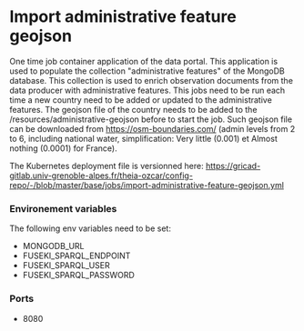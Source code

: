 Import administrative feature geojson
=======================================

One time job container application of the data portal. This application is used to populate the collection "administrative features" of the MongoDB database. This collection is used to enrich observation documents from the data producer with administrative features. This jobs need to be run each time a new country need to be added or updated to the administrative features. The geojson file of the country needs to be added to the /resources/administrative-geojson before to start the job. Such geojson file can be downloaded from  https://osm-boundaries.com/ (admin levels from 2 to 6, including national water, simplification: Very little (0.001) et Almost nothing (0.0001) for France).

The Kubernetes deployment file is versionned here: https://gricad-gitlab.univ-grenoble-alpes.fr/theia-ozcar/config-repo/-/blob/master/base/jobs/import-administrative-feature-geojson.yml

### Environement variables

The following env variables need to be set:
- MONGODB_URL
- FUSEKI_SPARQL_ENDPOINT
- FUSEKI_SPARQL_USER
- FUSEKI_SPARQL_PASSWORD

### Ports
- 8080
